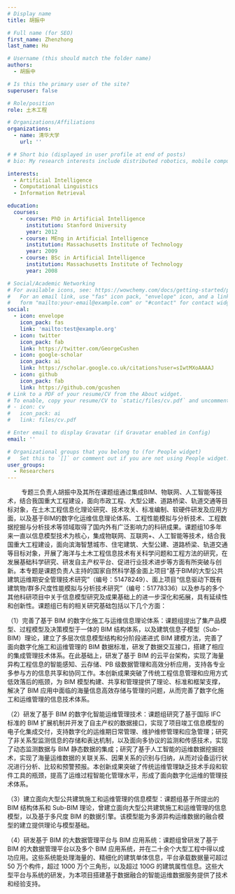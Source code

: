 ```yaml
---
# Display name
title: 胡振中

# Full name (for SEO)
first_name: Zhenzhong
last_name: Hu

# Username (this should match the folder name)
authors:
  - 胡振中

# Is this the primary user of the site?
superuser: false

# Role/position
role: 土木工程

# Organizations/Affiliations
organizations:
  - name: 清华大学
    url: ''

# # Short bio (displayed in user profile at end of posts)
# bio: My research interests include distributed robotics, mobile computing and programmable matter.

interests:
  - Artificial Intelligence
  - Computational Linguistics
  - Information Retrieval

education:
  courses:
    - course: PhD in Artificial Intelligence
      institution: Stanford University
      year: 2012
    - course: MEng in Artificial Intelligence
      institution: Massachusetts Institute of Technology
      year: 2009
    - course: BSc in Artificial Intelligence
      institution: Massachusetts Institute of Technology
      year: 2008

# Social/Academic Networking
# For available icons, see: https://wowchemy.com/docs/getting-started/page-builder/#icons
#   For an email link, use "fas" icon pack, "envelope" icon, and a link in the
#   form "mailto:your-email@example.com" or "#contact" for contact widget.
social:
  - icon: envelope
    icon_pack: fas
    link: 'mailto:test@example.org'
  - icon: twitter
    icon_pack: fab
    link: https://twitter.com/GeorgeCushen
  - icon: google-scholar
    icon_pack: ai
    link: https://scholar.google.co.uk/citations?user=sIwtMXoAAAAJ
  - icon: github
    icon_pack: fab
    link: https://github.com/gcushen
# Link to a PDF of your resume/CV from the About widget.
# To enable, copy your resume/CV to `static/files/cv.pdf` and uncomment the lines below.
# - icon: cv
#   icon_pack: ai
#   link: files/cv.pdf

# Enter email to display Gravatar (if Gravatar enabled in Config)
email: ''

# Organizational groups that you belong to (for People widget)
#   Set this to `[]` or comment out if you are not using People widget.
user_groups:
  - Researchers
---
```


&emsp;&emsp; 专题三负责人胡振中及其所在课题组通过集成BIM、物联网、人工智能等技术，结合我国重大工程建设，面向市政工程、大型公建、道路桥梁、轨道交通等目标对象，在土木工程信息化理论研究、技术攻关、标准编制、软硬件研发及应用方面，以及基于BIM的数字化运维信息理论体系、工程性能模拟与分析技术、工程数据挖掘与分析技术等领域取得了国内外有广泛影响力的科研成果。课题组10多年来一直以信息模型技术为核心，集成物联网、互联网+、人工智能等技术，结合我国重大工程建设，面向滨海智慧城市、住宅建筑、大型公建、道路桥梁、轨道交通等目标对象，开展了海洋与土木工程信息技术有关科学问题和工程方法的研究，在发展基础科学研究、研发自主产权平台、促进行业技术进步等方面有所突破与创新。本专题是课题负责人主持的国家自然科学基金面上项目“基于BIM的大型公共建筑运维期安全管理技术研究”（编号：51478249）、面上项目“信息驱动下既有建筑物/群多尺度性能模拟与分析技术研究”（编号：51778336）以及参与的多个其他科研项目中关于信息模型研究及成果基础上的进一步深化和拓展，具有延续性和创新性。课题组已有的相关研究基础包括以下几个方面：

（1）完善了基于 BIM 的数字化施工与运维信息理论体系：课题组提出了集产品模型、过程模型及决策模型于一体的 BIM 结构体系，以及建筑信息子模型（Sub-BIM）理论，建立了多层次信息模型结构和分阶段递进式 BIM 建模方法，完善了面向数字化施工和运维管理的 BIM 数据标准，研发了数据交互接口，搭建了相应的集成管理技术体系。在此基础上，研发了基于 BIM 的云平台架构，实现了海量异构工程信息的智能感知、云存储、PB 级数据管理和高效分析应用，支持各专业多参与方的信息共享和协同工作。本创新成果突破了传统工程信息管理和应用方式低效落后的瓶颈，为 BIM 模型构建、共享和管理提供了理论、标准和框架支撑，解决了 BIM 应用中面临的海量信息高效存储与管理的问题，从而完善了数字化施工和运维管理的信息技术体系。

（2）研发了基于 BIM 的数字化智能运维管理技术：课题组研究了基于国际 IFC 标准的 BIM 扩展机制并开发了自主产权的数据接口，实现了项目竣工信息模型的电子化集成交付，支持数字化的运维期日常管理、维护维修管理和应急管理；研究了非关系型监测信息的存储和表达机制，以及面向多协议的监测和传感技术，实现了动态监测数据与 BIM 静态数据的集成；研究了基于人工智能的运维数据挖掘技术，实现了海量运维数据的关联关系、因果关系的识别与归纳，从而对设备运行状况进行分析、比较和预警预报。本创新成果突破了传统运维管理缺乏技术手段和软件工具的瓶颈，提高了运维过程智能化管理水平，形成了面向数字化运维的管理技术体系。

（3）建立面向大型公共建筑施工和运维管理的信息模型：课题组基于所提出的 BIM 结构体系和 Sub-BIM 理论，曾建立面向大型公共建筑施工和运维管理的信息模型，以及基于多尺度 BIM 的数据引擎。该模型能为多源异构运维数据的融合模型的建立提供理论与模型基础。

（4）研发基于 BIM 的大数据管理平台与 BIM 应用系统：课题组曾研发了基于 BIM 的大数据管理平台以及多个 BIM 应用系统，并在二十余个大型工程中得以成功应用。这些系统能处理海量的、精细化的建筑单体信息，平台承载数据量可超过 50 万个构件，超过 1000 万个三角形，以及超过 100G 的建筑属性信息。这些大型平台与系统的研发，为本项目搭建基于数据融合的智能运维数据服务提供了技术和经验支持。

